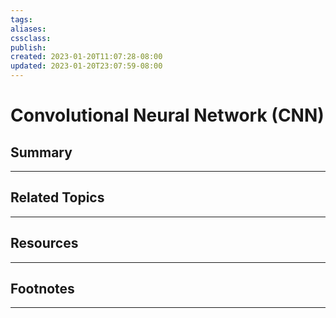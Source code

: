 ```yaml
---
tags:
aliases:
cssclass:
publish:
created: 2023-01-20T11:07:28-08:00
updated: 2023-01-20T23:07:59-08:00
---
```

# Convolutional Neural Network (CNN)

## Summary

---

## Related Topics

---

## Resources

---

## Footnotes

---